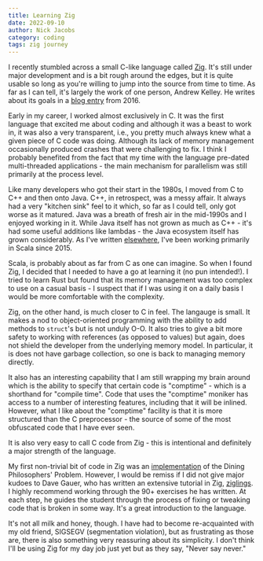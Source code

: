 ```yaml
---
title: Learning Zig
date: 2022-09-10
author: Nick Jacobs
category: coding
tags: zig journey
---
```


I recently stumbled across a small C-like language called [Zig](https://www.ziglang.org). It's
still under major development and is a bit rough around the edges, but it is quite usable so long as
you're willing to jump into the source from time to time. As far as I can tell, it's largely the
work of one person, Andrew Kelley. He writes about its goals in a [blog
entry](https://andrewkelley.me/post/intro-to-zig.html) from 2016.

Early in my career, I worked almost exclusively in C. It was the first language that excited me
about coding and although it was a beast to work in, it was also a very transparent, i.e., you
pretty much always knew what a given piece of C code was doing. Although its lack of memory
management occasionally produced crashes that were challenging to fix. I think I probably benefited
from the fact that my time with the language pre-dated multi-threaded applications - the main
mechanism for parallelism was still primarily at the process level.

Like many developers who got their start in the 1980s, I moved from C to C++ and then onto Java.
C++, in retrospect, was a messy affair. It always had a very "kitchen sink" feel to it which, so
far as I could tell, only got worse as it matured. Java was a breath of fresh air in the mid-1990s
and I enjoyed working in it. While Java itself has not grown as much as C++ - it's had some useful
additions like lambdas - the Java ecosystem itself has grown considerably. As I've written
[elsewhere](scala-journey), I've been working primarily in Scala since 2015.

Scala, is probably about as far from C as one can imagine. So when I found Zig, I decided that I
needed to have a go at learning it (no pun intended!). I tried to learn Rust but found that its
memory management was too complex to use on a casual basis - I suspect that if I was using it on a
daily basis I would be more comfortable with the complexity.

Zig, on the other hand, is much closer to C in feel. The langauge is small. It makes a nod to
object-oriented programming with the ability to add methods to `struct`'s but is not unduly O-O. It
also tries to give a bit more safety to working with references (as opposed to values) but again,
does not shield the developer from the underlying memory model. In particular, it is does not have
garbage collection, so one is back to managing memory directly.

It also has an interesting capability that I am still wrapping my brain around which is the ability
to specify that certain code is "comptime" - which is a shorthand for "compile time". Code that uses
the "comptime" moniker has access to a number of interesting features, including that it will be
inlined. However, what I like about the "comptime" facility is that it is more structured than the C
preprocessor - the source of some of the most obfuscated code that I have ever seen.

It is also very easy to call C code from Zig - this is intentional and definitely a major strength
of the language.

My first non-trivial bit of code in Zig was an
[implementation](https://github.com/njacobs5074/zig/tree/main/dining_philosphers) of the Dining
Philosophers' Problem. However, I would be remiss if I did not give major kudoes to Dave Gauer, who has
written an extensive tutorial in Zig, [ziglings](https://github.com/ratfactor/ziglings). I highly
recommend working through the 90+ exercises he has written. At each step, he guides the student through
the process of fixing or tweaking code that is broken in some way. It's a great introduction to the
language.

It's not all milk and honey, though. I have had to become re-acquainted with my old friend, SIGSEGV
(segmentation violation), but as frustrating as those are, there is also something very reassuring about
its simplicity. I don't think I'll be using Zig for my day job just yet but as they say, "Never say never."
